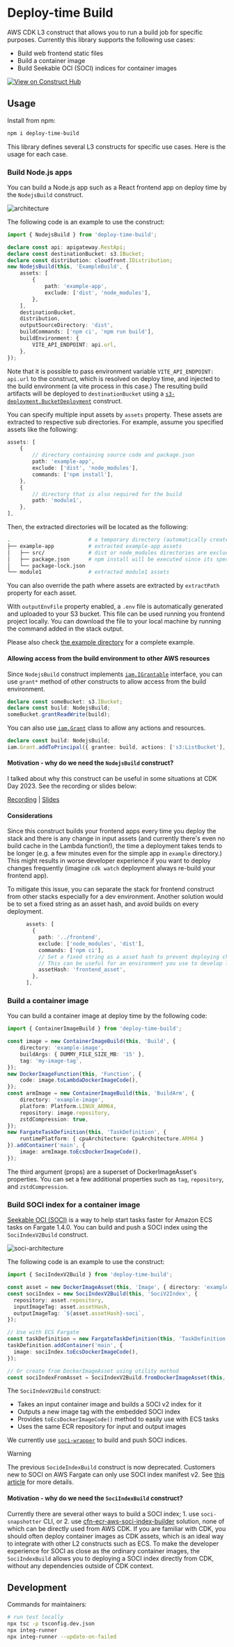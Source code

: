 # Deploy-time Build
AWS CDK L3 construct that allows you to run a build job for specific purposes. Currently this library supports the following use cases:

* Build web frontend static files
* Build a container image
* Build Seekable OCI (SOCI) indices for container images

[![View on Construct Hub](https://constructs.dev/badge?package=deploy-time-build)](https://constructs.dev/packages/deploy-time-build)

## Usage
Install from npm:

```sh
npm i deploy-time-build
```

This library defines several L3 constructs for specific use cases. Here is the usage for each case.

### Build Node.js apps

You can build a Node.js app such as a React frontend app on deploy time by the `NodejsBuild` construct.

![architecture](./imgs/architecture.png)

The following code is an example to use the construct:

```ts
import { NodejsBuild } from 'deploy-time-build';

declare const api: apigateway.RestApi;
declare const destinationBucket: s3.IBucket;
declare const distribution: cloudfront.IDistribution;
new NodejsBuild(this, 'ExampleBuild', {
    assets: [
        {
            path: 'example-app',
            exclude: ['dist', 'node_modules'],
        },
    ],
    destinationBucket,
    distribution,
    outputSourceDirectory: 'dist',
    buildCommands: ['npm ci', 'npm run build'],
    buildEnvironment: {
        VITE_API_ENDPOINT: api.url,
    },
});
```

Note that it is possible to pass environment variable `VITE_API_ENDPOINT: api.url` to the construct, which is resolved on deploy time, and injected to the build environment (a vite process in this case.)
The resulting build artifacts will be deployed to `destinationBucket` using a [`s3-deployment.BucketDeployment`](https://docs.aws.amazon.com/cdk/api/v2/docs/aws-cdk-lib.aws_s3_deployment.BucketDeployment.html) construct.

You can specify multiple input assets by `assets` property. These assets are extracted to respective sub directories. For example, assume you specified assets like the following:

```ts
assets: [
    {
        // directory containing source code and package.json
        path: 'example-app',
        exclude: ['dist', 'node_modules'],
        commands: ['npm install'],
    },
    {
        // directory that is also required for the build
        path: 'module1',
    },
],
```

Then, the extracted directories will be located as the following:

```sh
.                         # a temporary directory (automatically created)
├── example-app           # extracted example-app assets
│   ├── src/              # dist or node_modules directories are excluded even if they exist locally.
│   ├── package.json      # npm install will be executed since its specified in `commands` property.
│   └── package-lock.json
└── module1               # extracted module1 assets
```

You can also override the path where assets are extracted by `extractPath` property for each asset.

With `outputEnvFile` property enabled, a `.env` file is automatically generated and uploaded to your S3 bucket. This file can be used running you frontend project locally. You can download the file to your local machine by running the command added in the stack output.

Please also check [the example directory](./example/) for a complete example. 

#### Allowing access from the build environment to other AWS resources
Since `NodejsBuild` construct implements [`iam.IGrantable`](https://docs.aws.amazon.com/cdk/api/v2/docs/aws-cdk-lib.aws_iam.IGrantable.html) interface, you can use `grant*` method of other constructs to allow access from the build environment.

```ts
declare const someBucket: s3.IBucket;
declare const build: NodejsBuild;
someBucket.grantReadWrite(build);
```

You can also use [`iam.Grant`](https://docs.aws.amazon.com/cdk/api/v2/docs/aws-cdk-lib.aws_iam.Grant.html) class to allow any actions and resources.

```ts
declare const build: NodejsBuild;
iam.Grant.addToPrincipal({ grantee: build, actions: ['s3:ListBucket'], resources:['*'] })
```

#### Motivation - why do we need the `NodejsBuild` construct?
I talked about why this construct can be useful in some situations at CDK Day 2023. See the recording or slides below:

[Recording](https://www.youtube.com/live/b-nSH18gFQk?si=ogEZ2x1NixOj6J6j&t=373) | [Slides](https://speakerdeck.com/tmokmss/deploy-web-frontend-apps-with-aws-cdk)

#### Considerations
Since this construct builds your frontend apps every time you deploy the stack and there is any change in input assets (and currently there's even no build cache in the Lambda function!), the time a deployment takes tends to be longer (e.g. a few minutes even for the simple app in `example` directory.) This might results in worse developer experience if you want to deploy changes frequently (imagine `cdk watch` deployment always re-build your frontend app).

To mitigate this issue, you can separate the stack for frontend construct from other stacks especially for a dev environment. Another solution would be to set a fixed string as an asset hash, and avoid builds on every deployment.

```ts
      assets: [
        {
          path: '../frontend',
          exclude: ['node_modules', 'dist'],
          commands: ['npm ci'],
          // Set a fixed string as a asset hash to prevent deploying changes.
          // This can be useful for an environment you use to develop locally.
          assetHash: 'frontend_asset',
        },
      ],
```

### Build a container image
You can build a container image at deploy time by the following code:

```ts
import { ContainerImageBuild } from 'deploy-time-build';

const image = new ContainerImageBuild(this, 'Build', { 
    directory: 'example-image', 
    buildArgs: { DUMMY_FILE_SIZE_MB: '15' },
    tag: 'my-image-tag',
});
new DockerImageFunction(this, 'Function', {
    code: image.toLambdaDockerImageCode(),
});
const armImage = new ContainerImageBuild(this, 'BuildArm', {
    directory: 'example-image',
    platform: Platform.LINUX_ARM64,
    repository: image.repository,
    zstdCompression: true,
});
new FargateTaskDefinition(this, 'TaskDefinition', { 
    runtimePlatform: { cpuArchitecture: CpuArchitecture.ARM64 } 
}).addContainer('main', {
    image: armImage.toEcsDockerImageCode(),
});
```

The third argument (props) are a superset of DockerImageAsset's properties. You can set a few additional properties such as `tag`, `repository`, and `zstdCompression`.

### Build SOCI index for a container image
[Seekable OCI (SOCI)](https://aws.amazon.com/about-aws/whats-new/2022/09/introducing-seekable-oci-lazy-loading-container-images/) is a way to help start tasks faster for Amazon ECS tasks on Fargate 1.4.0. You can build and push a SOCI index using the `SociIndexV2Build` construct.

![soci-architecture](imgs/soci-architecture.png)

The following code is an example to use the construct:

```ts
import { SociIndexV2Build } from 'deploy-time-build';

const asset = new DockerImageAsset(this, 'Image', { directory: 'example-image' });
const sociIndex = new SociIndexV2Build(this, 'SociV2Index', {
  repository: asset.repository,
  inputImageTag: asset.assetHash,
  outputImageTag: `${asset.assetHash}-soci`,
});

// Use with ECS Fargate
const taskDefinition = new FargateTaskDefinition(this, 'TaskDefinition');
taskDefinition.addContainer('main', {
  image: sociIndex.toEcsDockerImageCode(),
});

// Or create from DockerImageAsset using utility method
const sociIndexFromAsset = SociIndexV2Build.fromDockerImageAsset(this, 'SociV2Index2', asset);
```

The `SociIndexV2Build` construct:
- Takes an input container image and builds a SOCI v2 index for it
- Outputs a new image tag with the embedded SOCI index
- Provides `toEcsDockerImageCode()` method to easily use with ECS tasks
- Uses the same ECR repository for input and output images

We currently use [`soci-wrapper`](https://github.com/tmokmss/soci-wrapper) to build and push SOCI indices.

> [!WARNING]
> The previous `SocideIndexBuild` construct is now deprecated. Customers new to SOCI on AWS Fargate can only use SOCI index manifest v2. See [this article](https://aws.amazon.com/blogs/containers/improving-amazon-ecs-deployment-consistency-with-soci-index-manifest-v2/) for more details.

#### Motivation - why do we need the `SociIndexBuild` construct?

Currently there are several other ways to build a SOCI index; 1. use `soci-snapshotter` CLI, or 2. use [cfn-ecr-aws-soci-index-builder](https://github.com/aws-ia/cfn-ecr-aws-soci-index-builder) solution, none of which can be directly used from AWS CDK. If you are familiar with CDK, you should often deploy container images as CDK assets, which is an ideal way to integrate with other L2 constructs such as ECS. To make the developer experience for SOCI as close as the ordinary container images, the `SociIndexBuild` allows you to deploying a SOCI index directly from CDK, without any dependencies outside of CDK context.

## Development
Commands for maintainers:

```sh
# run test locally
npx tsc -p tsconfig.dev.json
npx integ-runner
npx integ-runner --update-on-failed
```
